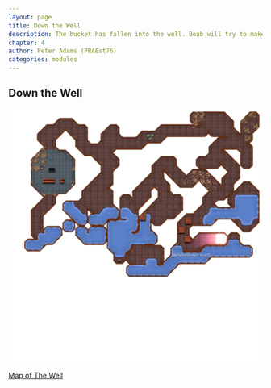 ```yaml
---
layout: page
title: Down the Well
description: The bucket has fallen into the well. Boab will try to make a new one, when he gets the time...
chapter: 4
author: Peter Adams (PRAEst76)
categories: modules
---
```

## Down the Well

![Map of The Well](maps/thewell.player.png)

[Map of The Well](maps/thewell.png)